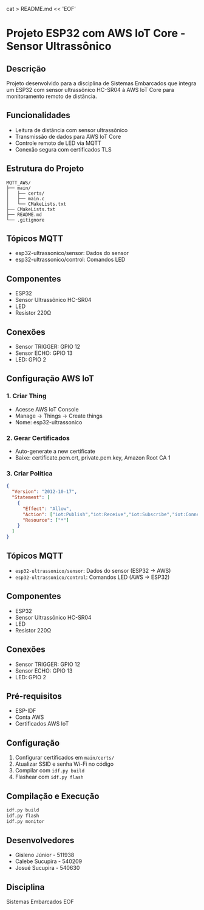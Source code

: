 cat > README.md << 'EOF'
# Projeto ESP32 com AWS IoT Core - Sensor Ultrassônico

## Descrição
Projeto desenvolvido para a disciplina de Sistemas Embarcados que integra um ESP32 com sensor ultrassônico HC-SR04 à AWS IoT Core para monitoramento remoto de distância.

## Funcionalidades
- Leitura de distância com sensor ultrassônico
- Transmissão de dados para AWS IoT Core
- Controle remoto de LED via MQTT
- Conexão segura com certificados TLS

## Estrutura do Projeto
```
MQTT_AWS/
├── main/
│   ├── certs/
│   ├── main.c
│   └── CMakeLists.txt
├── CMakeLists.txt
├── README.md
└── .gitignore
```

## Tópicos MQTT
- esp32-ultrassonico/sensor: Dados do sensor
- esp32-ultrassonico/control: Comandos LED

## Componentes
- ESP32
- Sensor Ultrassônico HC-SR04
- LED
- Resistor 220Ω

## Conexões
- Sensor TRIGGER: GPIO 12
- Sensor ECHO: GPIO 13
- LED: GPIO 2

## Configuração AWS IoT

### 1. Criar Thing
- Acesse AWS IoT Console
- Manage -> Things -> Create things
- Nome: esp32-ultrassonico

### 2. Gerar Certificados
- Auto-generate a new certificate
- Baixe: certificate.pem.crt, private.pem.key, Amazon Root CA 1

### 3. Criar Política
```json
{
  "Version": "2012-10-17",
  "Statement": [
    {
      "Effect": "Allow",
      "Action": ["iot:Publish","iot:Receive","iot:Subscribe","iot:Connect"],
      "Resource": ["*"]
    }
  ]
}
```

## Tópicos MQTT
- `esp32-ultrassonico/sensor`: Dados do sensor (ESP32 → AWS)
- `esp32-ultrassonico/control`: Comandos LED (AWS → ESP32)

## Componentes
- ESP32
- Sensor Ultrassônico HC-SR04
- LED
- Resistor 220Ω

## Conexões
- Sensor TRIGGER: GPIO 12
- Sensor ECHO: GPIO 13  
- LED: GPIO 2

## Pré-requisitos
- ESP-IDF
- Conta AWS
- Certificados AWS IoT

## Configuração
1. Configurar certificados em `main/certs/`
2. Atualizar SSID e senha Wi-Fi no código
3. Compilar com `idf.py build`
4. Flashear com `idf.py flash`

## Compilação e Execução
```bash
idf.py build
idf.py flash
idf.py monitor
```

## Desenvolvedores
- Gisleno Júnior - 511938  
- Calebe Sucupira - 540209  
- Josué Sucupira - 540630  

## Disciplina
Sistemas Embarcados
EOF

